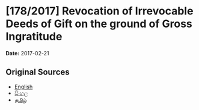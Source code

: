 # [178/2017] Revocation of Irrevocable Deeds of Gift on the ground of Gross Ingratitude

**Date:** 2017-02-21

## Original Sources

- [English](https://documents.gov.lk/view/bills/2017/2/178-2017_E.pdf)
- [සිංහල](https://documents.gov.lk/view/bills/2017/2/178-2017_S.pdf)
- [தமிழ்](https://documents.gov.lk/view/bills/2017/2/178-2017_T.pdf)
